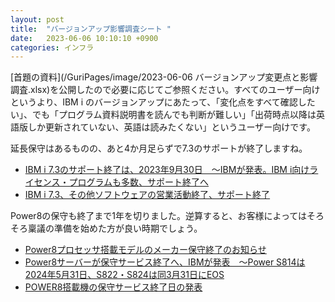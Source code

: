 ```yaml
---
layout: post
title:  "バージョンアップ影響調査シート "
date:   2023-06-06 10:10:10 +0900
categories: インフラ
---
```

[首題の資料](/GuriPages/image/2023-06-06 バージョンアップ変更点と影響調査.xlsx)を公開したので必要に応じてご参照ください。すべてのユーザー向けというより、IBM i のバージョンアップにあたって、「変化点をすべて確認したい」、でも「プログラム資料説明書を読んでも判断が難しい」「出荷時点以降は英語版しか更新されていない、英語は読みたくない」というユーザー向けです。

延長保守はあるものの、あと4か月足らずで7.3のサポートが終了しますね。

* [IBM i 7.3のサポート終了は、2023年9月30日　～IBMが発表。IBM i向けライセンス・プログラムも多数、サポート終了へ](https://www.imagazine.co.jp/ibm-i-7-3-eos/)
* [IBM i 7.3、その他ソフトウェアの営業活動終了、サポート終了](https://www.i-cafe.info/column/product/20220928_ibmi73)

Power8の保守も終了まで1年を切りました。逆算すると、お客様によってはそろそろ稟議の準備を始めた方が良い時期でしょう。

* [Power8プロセッサ搭載モデルのメーカー保守終了のお知らせ](https://www.belldata.com/news/topics/230202.html)
* [Power8サーバーが保守サービス終了へ、IBMが発表　～Power S814は2024年5月31日、S822・S824は同3月31日にEOS](https://www.imagazine.co.jp/power8-eos/)
* [POWER8搭載機の保守サービス終了日の発表](https://www.i-cafe.info/column/product/20221116_power8_serviceend)
